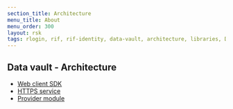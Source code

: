 ```yaml
---
section_title: Architecture
menu_title: About
menu_order: 300
layout: rsk
tags: rlogin, rif, rif-identity, data-vault, architecture, libraries, DID, infrastructure, mobile, protocols, mvp, design, rbtc, defi, decentralized, quick-start, guides, tutorial, networks, dapps, tools, rootstock, rsk, ethereum, smart-contracts, install, get-started, how-to, mainnet, testnet, contracts, wallets, web3, crypto
---
```


## Data vault - Architecture

- [Web client SDK](client)
- [HTTPS service](service)
- [Provider module](provider)
